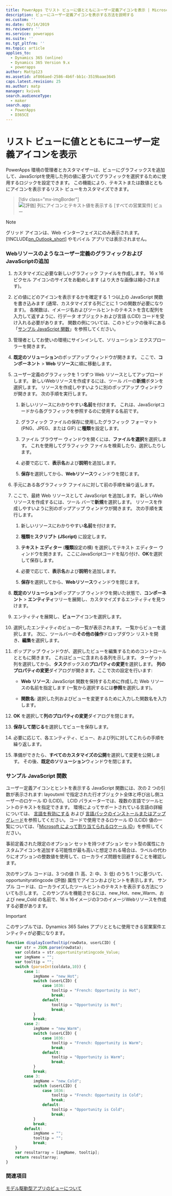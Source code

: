 ```yaml
---
title: PowerApps でリスト ビューに値とともにユーザー定義アイコンを表示 | MicrosoftDocs
description: ビューにユーザー定義アイコンを表示する方法を説明する
ms.custom: ''
ms.date: 02/14/2019
ms.reviewer: ''
ms.service: powerapps
ms.suite: ''
ms.tgt_pltfrm: ''
ms.topic: article
applies_to:
  - Dynamics 365 (online)
  - Dynamics 365 Version 9.x
  - powerapps
author: Mattp123
ms.assetid: af866aed-2586-4b6f-bb1c-3519baae3645
caps.latest.revision: 25
ms.author: matp
manager: kvivek
search.audienceType:
  - maker
search.app:
  - PowerApps
  - D365CE
---
```

# <a name="display-custom-icons-alongside-values-in-list-views"></a>リスト ビューに値とともにユーザー定義アイコンを表示

<a name="GridIcons"></a>   

 PowerApps 環境の管理者とカスタマイザーは、ビューにグラフィックスを追加して、JavaScriptを使用した列の値に基づいてグラフィックを選択するために使用するロジックを設定できます。 この機能により、テキストまたは数値とともにアイコンを表示するリスト ビューをカスタマイズできます。 

> [!div class="mx-imgBorder"] 
> ![](media/icon-in-opportunity-view.png " [評価] 列にアイコンとテキスト値を表示する [すべての営業案件] ビュー")
  
> [!NOTE]
>  グリッド アイコンは、Web インターフェイスにのみ表示されます。 [!INCLUDE[pn_Outlook_short](../../includes/pn-outlook-short.md)] やモバイル アプリでは表示されません。  
  
### <a name="add-custom-graphics-and-javascript-as-web-resources"></a>Webリソースのようなユーザー定義のグラフィックおよびJavaScriptの追加  
  
1.  カスタマイズに必要な新しいグラフィック ファイルを作成します。 16 x 16 ピクセル アイコンのサイズをお勧めします (より大きな画像は縮小されます)。  
  
2.  どの値にどのアイコンを表示するかを確定する 1 つ以上の JavaScript 関数を書き込みます (通常、カスタマイズする列ごとに 1 つの関数が必要になります)。 各関数は、イメージ名およびツールヒントのテキストを含む配列を入力して返すように、行データ オブジェクトおよび言語 (LCID) コードを受け入れる必要があります。 関数の例については、このトピックの後半にある「[サンプル JavaScript 関数](#SampleJavascript)」を参照してください。  
  
3.  管理者としてお使いの環境にサインインして、ソリューション エクスプローラーを開きます。  
  
4.  **既定のソリューション**のポップアップ ウィンドウが開きます。 ここで、**コンポーネント** > **Web リソース**に順に移動します。  
  
5.  ユーザー定義のグラフィックを 1 つずつ Web リソースとしてアップロードします。 新しいWebリソースを作成するには、ツール バーの**新規**ボタンを選択します。 リソースを作成しやすいように別のポップアップ ウィンドウが開きます。 次の手順を実行します。  
  
    1.  新しいリソースにわかりやすい**名前**を付けます。 これは、JavaScriptコードから各グラフィックを参照するのに使用する名前です。  
  
    2.  グラフィック ファイルの保存に使用したグラフィック フォーマット (PNG、JPEG、または GIF) に**種類**を設定します。  
  
    3.  ファイル ブラウザー ウィンドウを開くには、**ファイルを選択**を選択します。 これを使用してグラフィック ファイルを検索したり、選択したりします。  
  
    4.  必要で応じて、**表示名**および**説明**を追加します。  
  
    5.  **保存**を選択してから、**Webリソース**ウィンドウを閉じます。  
  
6.  手元にある各グラフィック ファイルに対して前の手順を繰り返します。  
  
7.  ここで、最終 Web リソースとして JavaScript を追加します。 新しいWebリソースを作成するには、ツール バーで**新規**を選択します。 リソースを作成しやすいように別のポップアップ ウィンドウが開きます。 次の手順を実行します。  
  
    1.  新しいリソースにわかりやすい**名前**を付けます。  
  
    2.  **種類**を**スクリプト (JScript)** に設定します。  
  
    3.  **テキスト エディター** (**種類**設定の横) を選択してテキスト エディター ウィンドウを開きます。 ここにJavaScriptコードを貼り付け、**OK**を選択して保存します。  
  
    4.  必要で応じて、**表示名**および**説明**を追加します。  
  
    5.  **保存**を選択してから、**Webリソース**ウィンドウを閉じます。  
  
8.  **既定のソリューション**ポップアップ ウィンドウを開いた状態で、**コンポーネント** > **エンティティ**ツリーを展開し、カスタマイズするエンティティを見つけます。  
  
9. エンティティを展開し、**ビュー**アイコンを選択します。  
  
10. 選択したエンティティのビューの一覧が表示されます。 一覧からビューを選択します。 次に、ツールバーの**その他の操作**ドロップダウン リストを開き、**編集**を選択します。  
  
11. ポップアップ ウィンドウが、選択したビューを編集するためのコントロールとともに開きます。 これはビューに含まれる各列を示します。 ターゲット列を選択してから、**タスク**ボックスの**プロパティの変更**を選択します。 **列のプロパティの変更**ダイアログが開きます。ここで次の設定を行います:  
  
    - **Web リソース**: JavaScript 関数を保持するために作成した Web リソースの名前を指定します (一覧から選択するには**参照**を選択します)。  
  
    - **関数名**: 選択した列およびビューを変更するために入力した関数名を入力します。  
  
12. **OK** を選択して**列のプロパティの変更**ダイアログを閉じます。  
  
13. **保存して閉じる**を選択してビューを保存します。  
  
14. 必要に応じて、各エンティティ、ビュー、および列に対してこれらの手順を繰り返します。  
  
15. 準備ができたら、**すべてのカスタマイズの公開**を選択して変更を公開します。 その後、**既定のソリューション**ウィンドウを閉じます。  
  
<a name="SampleJavascript"></a>   

### <a name="sample-javascript-function"></a>サンプル JavaScript 関数  
 ユーザー定義アイコンとヒントを表示する JavaScript 関数には、次の 2 つの引数が表示されます: layoutxml で指定された行オブジェクト全体と呼び出し側ユーザーのロケール ID (LCID)。 LCID パラメーターでは、複数の言語でツールヒントのテキストを指定できます。 環境によってサポートされている言語の詳細については、 [言語を有効にする](/dynamics365/customer-engagement/admin/enable-languages) および [言語パックのインストールまたはアップグレード](/dynamics365/customer-engagement/on-premises/install-or-upgrade-language-packs)を参照してください。 コードで使用できるロケール ID (LCID) 値の一覧については、「[Microsoft によって割り当てられるロケール ID](https://go.microsoft.com/fwlink/?linkid=829588)」を参照してください。

  
 事前定義された限定のオプション セットを持つオプション セット型の属性にカスタムアイコンを追加する可能性が最も高いと想定される場合は、ラベルの代わりにオプションの整数値を使用して、ローカライズ問題を回避することを確認します。  
  
 次のサンプル コードは、3 つの値 (1: 高、2: 中、3: 低) のうち 1 つに基づいて、opportunityratingcode (評価) 属性でアイコンおよびヒントを表示します。 サンプル コードは、ローカライズしたツールヒントのテキストを表示する方法についても示します。 このサンプルを機能させるには、new_Hot、new_Warm、および new_Cold の名前で、16 x 16イメージの3つのイメージWebリソースを作成する必要があります。  

> [!IMPORTANT]
> このサンプルでは、Dynamics 365 Sales アプリとともに使用できる営業案件エンティティが必要になります。
  
```javascript
function displayIconTooltip(rowData, userLCID) {      
    var str = JSON.parse(rowData);  
    var coldata = str.opportunityratingcode_Value;  
    var imgName = "";  
    var tooltip = "";  
    switch (parseInt(coldata,10)) { 
        case 1:  
            imgName = "new_Hot";  
            switch (userLCID) {  
                case 1036:  
                    tooltip = "French: Opportunity is Hot";  
                    break;  
                default:  
                    tooltip = "Opportunity is Hot";  
                    break;  
            }  
            break;  
        case 2:  
            imgName = "new_Warm";  
            switch (userLCID) {  
                case 1036:  
                    tooltip = "French: Opportunity is Warm";  
                    break;  
                default:  
                    tooltip = "Opportunity is Warm";  
                    break;  
            }  
            break;  
        case 3:  
            imgName = "new_Cold";  
            switch (userLCID) {  
                case 1036:  
                    tooltip = "French: Opportunity is Cold";  
                    break;  
                default:  
                    tooltip = "Opportunity is Cold";  
                    break;  
            }  
            break;  
        default:  
            imgName = "";  
            tooltip = "";  
            break;  
    }  
    var resultarray = [imgName, tooltip];  
    return resultarray;  
}  
```  
  
 <!-- This results in displaying icons with tooltips in the **Rating** column that depend on the value in each row. The result could look like this:  
  
 ![Custom column graphics example](../customize/media/custom-column-graphics-example.png "Custom column graphics example")  -->
 
 ### <a name="see-also"></a>関連項目
[モデル駆動型アプリのビューについて](../model-driven-apps/create-edit-views.md)
